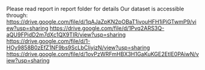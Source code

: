 Please read report in report folder for details
Our dataset is accessible through: https://drive.google.com/file/d/1qAJaZpKN2pOBaT1jvouHFH1iPiGTwmP9/view?usp=sharing
https://drive.google.com/file/d/1Pvq2ARS3Q-aQU9FPidD2m7dXc1QX9TIR/view?usp=sharing
https://drive.google.com/file/d/1-HOy9858B0zEfZ1NF9bs9ScLbCIiyjzN/view?usp=sharing
https://drive.google.com/file/d/1ovPzWRFmHBX3H1GaKuKGE2EtlE0PAiwN/view?usp=sharing
